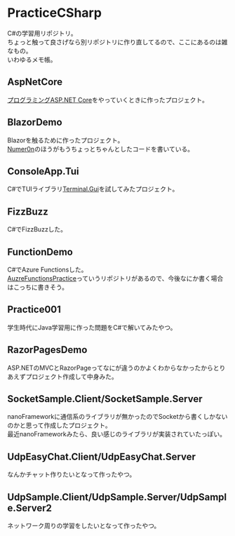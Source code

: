 # PracticeCSharp
C#の学習用リポジトリ。  
ちょっと触って良さげなら別リポジトリに作り直してるので、ここにあるのは雑なもの。  
いわゆるメモ帳。  

## AspNetCore
[プログラミングASP.NET Core](https://www.amazon.co.jp/dp/4822253805)をやっていくときに作ったプロジェクト。  

## BlazorDemo
Blazorを触るために作ったプロジェクト。  
[Numer0n](https://github.com/kohey94/Numer0n)のほうがもうちょっとちゃんとしたコードを書いている。  

## ConsoleApp.Tui
C#でTUIライブラリ[Terminal.Gui](https://github.com/migueldeicaza/gui.cs/)を試してみたプロジェクト。  

## FizzBuzz
C#でFizzBuzzした。  

## FunctionDemo
C#でAzure Functionsした。  
[AuzreFunctionsPractice](https://github.com/kohey94/AuzreFunctionsPractice)っていうリポジトリがあるので、今後なにか書く場合はこっちに書きそう。  

## Practice001
学生時代にJava学習用に作った問題をC#で解いてみたやつ。  

## RazorPagesDemo
ASP.NETのMVCとRazorPageってなにが違うのかよくわからなかったからとりあえずプロジェクト作成して中身みた。  

## SocketSample.Client/SocketSample.Server
nanoFrameworkに通信系のライブラリが無かったのでSocketから書くしかないのかと思って作成したプロジェクト。  
最近nanoFrameworkみたら、良い感じのライブラリが実装されていたっぽい。  

## UdpEasyChat.Client/UdpEasyChat.Server
なんかチャット作りたいとなって作ったやつ。  

## UdpSample.Client/UdpSample.Server/UdpSample.Server2
ネットワーク周りの学習をしたいとなって作ったやつ。  

